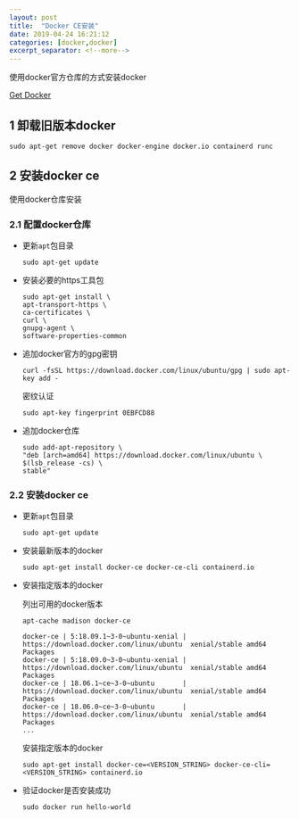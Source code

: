 ```yaml
---
layout: post
title:  "Docker CE安装"
date: 2019-04-24 16:21:12
categories: [docker,docker]
excerpt_separator: <!--more-->
---
```


使用docker官方仓库的方式安装docker

<!--more-->

[Get Docker](https://docs.docker.com/install/)

## 1 卸载旧版本docker

```shell
sudo apt-get remove docker docker-engine docker.io containerd runc
```

## 2 安装docker ce

使用docker仓库安装

### 2.1 配置docker仓库

* 更新`apt`包目录

    ```shell
    sudo apt-get update
    ```

* 安装必要的https工具包

    ```shell
    sudo apt-get install \
    apt-transport-https \
    ca-certificates \
    curl \
    gnupg-agent \
    software-properties-common
    ```

* 追加docker官方的gpg密钥

    ```shell
    curl -fsSL https://download.docker.com/linux/ubuntu/gpg | sudo apt-key add -
    ```

    密纹认证

    ```shell
    sudo apt-key fingerprint 0EBFCD88
    ```

* 追加docker仓库

    ```shell
    sudo add-apt-repository \
    "deb [arch=amd64] https://download.docker.com/linux/ubuntu \
    $(lsb_release -cs) \
    stable"
    ```

### 2.2 安装docker ce

* 更新`apt`包目录

    ```shell
    sudo apt-get update
    ```

* 安装最新版本的docker

    ```shell
    sudo apt-get install docker-ce docker-ce-cli containerd.io
    ```

* 安装指定版本的docker

    列出可用的docker版本

    ```shell
    apt-cache madison docker-ce

    docker-ce | 5:18.09.1~3-0~ubuntu-xenial | https://download.docker.com/linux/ubuntu  xenial/stable amd64 Packages
    docker-ce | 5:18.09.0~3-0~ubuntu-xenial | https://download.docker.com/linux/ubuntu  xenial/stable amd64 Packages
    docker-ce | 18.06.1~ce~3-0~ubuntu       | https://download.docker.com/linux/ubuntu  xenial/stable amd64 Packages
    docker-ce | 18.06.0~ce~3-0~ubuntu       | https://download.docker.com/linux/ubuntu  xenial/stable amd64 Packages
    ...
    ```

    安装指定版本的docker

    ```shell
    sudo apt-get install docker-ce=<VERSION_STRING> docker-ce-cli=<VERSION_STRING> containerd.io
    ```

* 验证docker是否安装成功

    ```shell
    sudo docker run hello-world
    ```